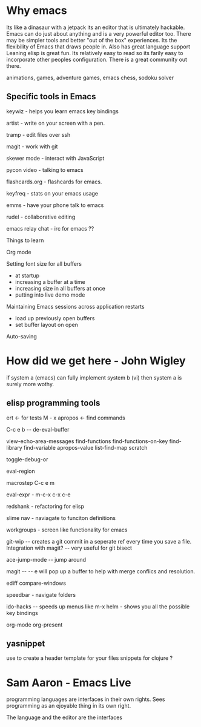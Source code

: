 
# Why emacs

Its like a dinasaur with a jetpack
its an editor that is ultimately hackable.
Emacs can do just about anything and is a very powerful editor too.
There may be simpler tools and better "out of the box" experiences.
Its the flexibility of Emacs that draws people in.
Also has great language support
Leaning elisp is great fun.  Its relatively easy to read so its farily easy to incorporate other peoples configuration.
There is a great community out there.

animations, games, adventure games, emacs chess, sodoku solver


## Specific tools in Emacs

keywiz - helps you learn emacs key bindings

artist - write on your screen with a pen.

tramp - edit files over ssh

magit - work with git

skewer mode - interact with JavaScript

pycon video - talking to emacs


flashcards.org - flashcards for emacs.

keyfreq - stats on your emacs usage

emms - have your phone talk to emacs

rudel - collaborative editing

emacs relay chat - irc for emacs ??


Things to learn

Org mode

Setting font size for all buffers
- at startup
- increasing a buffer at a time
- increasing size in all buffers at once
- putting into live demo mode

Maintaining Emacs sessions across application restarts
- load up previously open buffers
- set buffer layout on open

Auto-saving


# How did we get here - John Wigley

if system a (emacs) can fully implement system b (vi) then system a is surely more wothy.

## elisp programming tools

ert <- for tests
M - x apropos <- find commands

C-c e b  -- de-eval-buffer


view-echo-area-messages
find-functions
find-functions-on-key
find-library
find-variable
apropos-value
list-find-map
scratch

toggle-debug-or

eval-region

macrostep C-c e m

eval-expr - m-c-x  c-x c-e

redshank - refactoring for elisp

slime nav - naviagate to funciton definitions

workgroups - screen like functionality for emacs

git-wip -- creates a git commit in a seperate ref every time you save a file.  Integration with magit? -- very useful for git bisect

ace-jump-mode -- jump around

magit --
-- e will pop up a buffer to help with merge conflics and resolution.

ediff
compare-windows

speedbar - navigate folders

ido-hacks  -- speeds up menus like m-x
helm - shows you all the possible key bindings

org-mode
org-present


## yasnippet
use to create a header template for your files
snippets for clojure ?




# Sam Aaron - Emacs Live
programming languages are interfaces in their own rights.  Sees programming as an ejoyable thing in its own right.

The language and the editor are the interfaces
